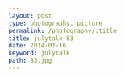 ```yaml
---
layout: post
type: photography, picture
permalink: /photography/:title
title: julytalk-83
date: 2014-01-16
keyword: julytalk
path: 83.jpg
---
```



